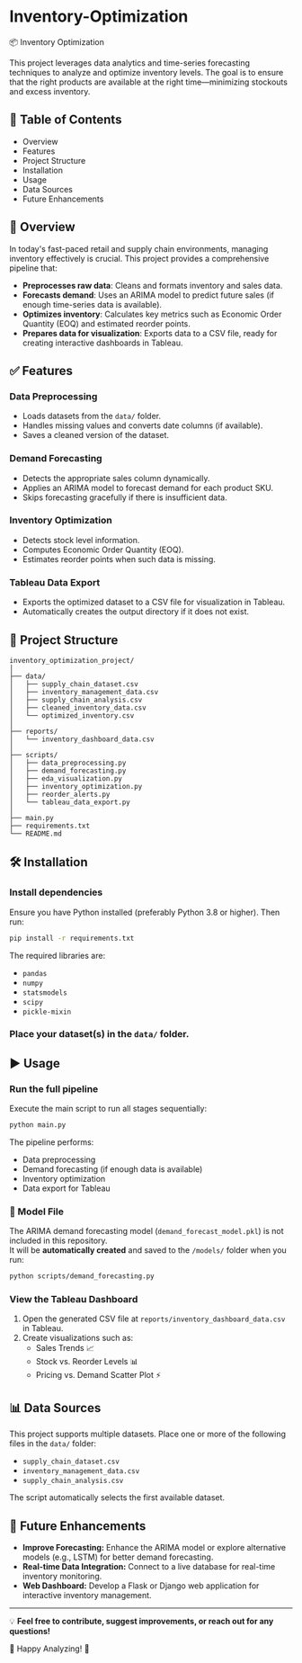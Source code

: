 # Inventory-Optimization

📦 Inventory Optimization

This project leverages data analytics and time-series forecasting techniques to analyze and optimize inventory levels. The goal is to ensure that the right products are available at the right time—minimizing stockouts and excess inventory.

## 📌 Table of Contents
- Overview
- Features
- Project Structure
- Installation
- Usage
- Data Sources
- Future Enhancements

## 🚀 Overview

In today's fast-paced retail and supply chain environments, managing inventory effectively is crucial. This project provides a comprehensive pipeline that:
- **Preprocesses raw data**: Cleans and formats inventory and sales data.
- **Forecasts demand**: Uses an ARIMA model to predict future sales (if enough time-series data is available).
- **Optimizes inventory**: Calculates key metrics such as Economic Order Quantity (EOQ) and estimated reorder points.
- **Prepares data for visualization**: Exports data to a CSV file, ready for creating interactive dashboards in Tableau.

## ✅ Features

### **Data Preprocessing**
- Loads datasets from the `data/` folder.
- Handles missing values and converts date columns (if available).
- Saves a cleaned version of the dataset.

### **Demand Forecasting**
- Detects the appropriate sales column dynamically.
- Applies an ARIMA model to forecast demand for each product SKU.
- Skips forecasting gracefully if there is insufficient data.

### **Inventory Optimization**
- Detects stock level information.
- Computes Economic Order Quantity (EOQ).
- Estimates reorder points when such data is missing.

### **Tableau Data Export**
- Exports the optimized dataset to a CSV file for visualization in Tableau.
- Automatically creates the output directory if it does not exist.

## 📂 Project Structure

```
inventory_optimization_project/
│
├── data/
│   ├── supply_chain_dataset.csv
│   ├── inventory_management_data.csv
│   ├── supply_chain_analysis.csv
│   ├── cleaned_inventory_data.csv
│   └── optimized_inventory.csv
│
├── reports/
│   └── inventory_dashboard_data.csv
│
├── scripts/
│   ├── data_preprocessing.py
│   ├── demand_forecasting.py
│   ├── eda_visualization.py
│   ├── inventory_optimization.py
│   ├── reorder_alerts.py
│   └── tableau_data_export.py
│
├── main.py
├── requirements.txt
└── README.md
```

## 🛠 Installation

### **Install dependencies**

Ensure you have Python installed (preferably Python 3.8 or higher). Then run:

```bash
pip install -r requirements.txt
```

The required libraries are:
- `pandas`
- `numpy`
- `statsmodels`
- `scipy`
- `pickle-mixin`

### **Place your dataset(s) in the `data/` folder.**

## ▶️ Usage

### **Run the full pipeline**

Execute the main script to run all stages sequentially:

```bash
python main.py
```

The pipeline performs:
- Data preprocessing
- Demand forecasting (if enough data is available)
- Inventory optimization
- Data export for Tableau

### 🔄 Model File

The ARIMA demand forecasting model (`demand_forecast_model.pkl`) is not included in this repository.  
It will be **automatically created** and saved to the `/models/` folder when you run:

```bash
python scripts/demand_forecasting.py
```

### **View the Tableau Dashboard**

1. Open the generated CSV file at `reports/inventory_dashboard_data.csv` in Tableau.
2. Create visualizations such as:
   - Sales Trends 📈
   - Stock vs. Reorder Levels 📊
   - Pricing vs. Demand Scatter Plot ⚡

## 📊 Data Sources

This project supports multiple datasets. Place one or more of the following files in the `data/` folder:
- `supply_chain_dataset.csv`
- `inventory_management_data.csv`
- `supply_chain_analysis.csv`

The script automatically selects the first available dataset.

## 🔮 Future Enhancements

- **Improve Forecasting:** Enhance the ARIMA model or explore alternative models (e.g., LSTM) for better demand forecasting.
- **Real-time Data Integration:** Connect to a live database for real-time inventory monitoring.
- **Web Dashboard:** Develop a Flask or Django web application for interactive inventory management.

---

💡 **Feel free to contribute, suggest improvements, or reach out for any questions!**

🚀 Happy Analyzing! 🎯
